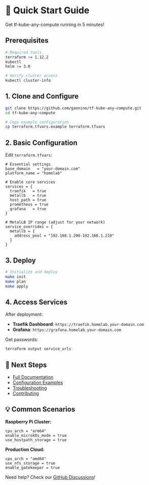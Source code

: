 # 🚀 Quick Start Guide

Get tf-kube-any-compute running in 5 minutes!

## Prerequisites

```bash
# Required tools
terraform >= 1.12.2
kubectl
helm >= 3.0

# Verify cluster access
kubectl cluster-info
```

## 1. Clone and Configure

```bash
git clone https://github.com/gannino/tf-kube-any-compute.git
cd tf-kube-any-compute

# Copy example configuration
cp terraform.tfvars.example terraform.tfvars
```

## 2. Basic Configuration

Edit `terraform.tfvars`:

```hcl
# Essential settings
base_domain   = "your-domain.com"
platform_name = "homelab"

# Enable core services
services = {
  traefik   = true
  metallb   = true
  host_path = true
  prometheus = true
  grafana   = true
}

# MetalLB IP range (adjust for your network)
service_overrides = {
  metallb = {
    address_pool = "192.168.1.200-192.168.1.210"
  }
}
```

## 3. Deploy

```bash
# Initialize and deploy
make init
make plan
make apply
```

## 4. Access Services

After deployment:
- **Traefik Dashboard**: `https://traefik.homelab.your-domain.com`
- **Grafana**: `https://grafana.homelab.your-domain.com`

Get passwords:
```bash
terraform output service_urls
```

## 🎯 Next Steps

- [Full Documentation](README.md)
- [Configuration Examples](examples/)
- [Troubleshooting](README.md#troubleshooting)
- [Contributing](CONTRIBUTING.md)

## 💡 Common Scenarios

**Raspberry Pi Cluster:**
```hcl
cpu_arch = "arm64"
enable_microk8s_mode = true
use_hostpath_storage = true
```

**Production Cloud:**
```hcl
cpu_arch = "amd64"
use_nfs_storage = true
enable_gatekeeper = true
```

Need help? Check our [GitHub Discussions](https://github.com/gannino/tf-kube-any-compute/issues)!
